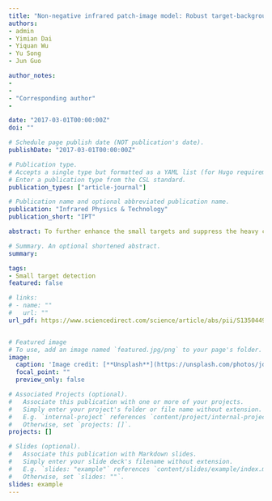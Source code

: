```yaml
---
title: "Non-negative infrared patch-image model: Robust target-background separation via partial sum minimization of singular values"
authors:
- admin
- Yimian Dai
- Yiquan Wu
- Yu Song
- Jun Guo

author_notes:
- 
-
- "Corresponding author"
-

date: "2017-03-01T00:00:00Z"
doi: ""

# Schedule page publish date (NOT publication's date).
publishDate: "2017-03-01T00:00:00Z"

# Publication type.
# Accepts a single type but formatted as a YAML list (for Hugo requirements).
# Enter a publication type from the CSL standard.
publication_types: ["article-journal"]

# Publication name and optional abbreviated publication name.
publication: "Infrared Physics & Technology"
publication_short: "IPT"

abstract: To further enhance the small targets and suppress the heavy clutters simultaneously, a robust non-negative infrared patch-image model via partial sum minimization of singular values is proposed. First, the intrinsic reason behind the undesirable performance of the state-of-the-art infrared patch-image (IPI) model when facing extremely complex backgrounds is analyzed. We point out that it lies in the mismatching of IPI model’s implicit assumption of a large number of observations with the reality of deficient observations of strong edges. To fix this problem, instead of the nuclear norm, we adopt the partial sum of singular values to constrain the low-rank background patch-image, which could provide a more accurate background estimation and almost eliminate all the salient residuals in the decomposed target image. In addition, considering the fact that the infrared small target is always brighter than its adjacent background, we propose an additional non-negative constraint to the sparse target patch-image, which could not only wipe off more undesirable components ulteriorly but also accelerate the convergence rate. Finally, an algorithm based on inexact augmented Lagrange multiplier method is developed to solve the proposed model. A large number of experiments are conducted demonstrating that the proposed model has a significant improvement over the other nine competitive methods in terms of both clutter suppressing performance and convergence rate.

# Summary. An optional shortened abstract.
summary: 

tags:
- Small target detection
featured: false

# links:
# - name: ""
#   url: ""
url_pdf: https://www.sciencedirect.com/science/article/abs/pii/S1350449516303723


# Featured image
# To use, add an image named `featured.jpg/png` to your page's folder. 
image:
  caption: 'Image credit: [**Unsplash**](https://unsplash.com/photos/jdD8gXaTZsc)'
  focal_point: ""
  preview_only: false

# Associated Projects (optional).
#   Associate this publication with one or more of your projects.
#   Simply enter your project's folder or file name without extension.
#   E.g. `internal-project` references `content/project/internal-project/index.md`.
#   Otherwise, set `projects: []`.
projects: []

# Slides (optional).
#   Associate this publication with Markdown slides.
#   Simply enter your slide deck's filename without extension.
#   E.g. `slides: "example"` references `content/slides/example/index.md`.
#   Otherwise, set `slides: ""`.
slides: example
---
```

